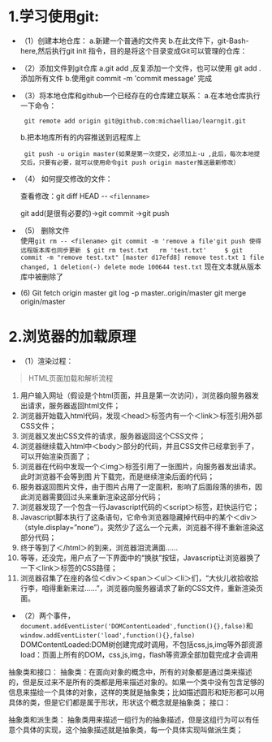 
# 1.学习使用git: #
 
-  （1）创建本地仓库：
 	  a.新建一个普通的文件夹
 	  b.在此文件下，git-Bash-here,然后执行git init 指令，目的是将这个目录变成Git可以管理的仓库：
  
-  （2）添加文件到git仓库
  	a.git add <file> ,反复添加一个文件，也可以使用 git add . 添加所有文件
  	b.使用git commit -m 'commit message' 完成
 
-  （3）将本地仓库和github一个已经存在的仓库建立联系：
  	a.在本地仓库执行一下命令：
 
  		git remote add origin git@github.com:michaelliao/learngit.git
  	b.把本地库所有的内容推送到远程库上

  		git push -u origin master(如果是第一次提交，必须加上-u ,此后，每次本地提交后，只要有必要，就可以使用命令git push origin master推送最新修改）
-   （4） 如何提交修改的文件：

      查看修改：git diff HEAD -- `<filenname> `

  	 git add(是很有必要的)->git commit ->git push
-   （5） 删除文件 <br> 使用`git rm -- <filename> git commit -m 'remove a file'git push 使得远程版本库也同步更新` 
       ` $ git rm test.txt   rm 'test.txt'    
       		$ git commit -m "remove test.txt"
       		[master d17efd8] remove test.txt
       		1 file changed, 1 deletion(-)
 	   		delete mode 100644 test.txt`
    现在文本就从版本库中被删除了
-   (6) 
	Git fetch origin master
git log -p master..origin/master
git merge origin/master
# 2.浏览器的加载原理 #
  
- （1）渲染过程：<br/>
	
> HTML页面加载和解析流程
1. 用户输入网址（假设是个html页面，并且是第一次访问），浏览器向服务器发出请求，服务器返回html文件；  
2. 浏览器开始载入html代码，发现＜head＞标签内有一个＜link＞标签引用外部CSS文件；  
3. 浏览器又发出CSS文件的请求，服务器返回这个CSS文件；  
4. 浏览器继续载入html中＜body＞部分的代码，并且CSS文件已经拿到手了，可以开始渲染页面了；  
5. 浏览器在代码中发现一个＜img＞标签引用了一张图片，向服务器发出请求。此时浏览器不会等到图  片下载完，而是继续渲染后面的代码；  
6. 服务器返回图片文件，由于图片占用了一定面积，影响了后面段落的排布，因此浏览器需要回过头来重新渲染这部分代码；  
7. 浏览器发现了一个包含一行Javascript代码的＜script＞标签，赶快运行它；  
8. Javascript脚本执行了这条语句，它命令浏览器隐藏掉代码中的某个＜div＞ （style.display=”none”）。突然少了这么一个元素，浏览器不得不重新渲染这部分代码；  
9. 终于等到了＜/html＞的到来，浏览器泪流满面……  
10. 等等，还没完，用户点了一下界面中的“换肤”按钮，Javascript让浏览器换了一下＜link＞标签的CSS路径；  
11. 浏览器召集了在座的各位＜div＞＜span＞＜ul＞＜li＞们，“大伙儿收拾收拾行李，咱得重新来过……”，浏览器向服务器请求了新的CSS文件，重新渲染页面。

- （2）两个事件，
`document.addEventLister('DOMContentLoaded',function(){},false)`和`window.addEventLister('load',function(){},false)`
  DOMContentLoaded:DOM树创建完成时调用，不包括css,js,img等外部资源 <br/>
  load：页面上所有的DOM，css,js,img，flash等资源全部加载完成才会调用




 抽象类和接口：
 	抽象类：在面向对象的概念中，所有的对象都是通过类来描述的，但是反过来不是所有的类都是用来描述对象的。如果一个类中没有包含足够的信息来描绘一个具体的对象，这样的类就是抽象类；比如描述圆形和矩形都可以用具体的类，但是它们都是属于形状，形状这个概念就是抽象类；
	 接口：

抽象类和派生类：
	抽象类用来描述一组行为的抽象描述，但是这组行为可以有任意个具体的实现，这个抽象描述就是抽象类，每一个具体实现叫做派生类；


	





   
   


